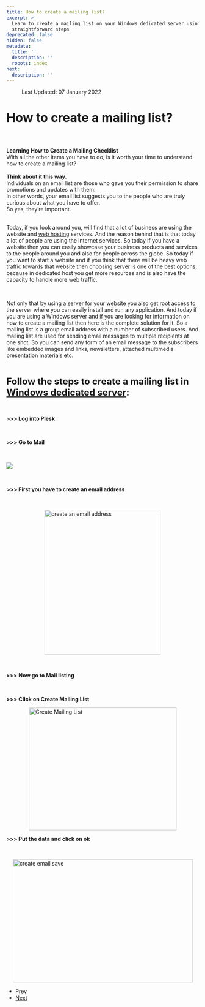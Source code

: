 ```yaml
---
title: How to create a mailing list?
excerpt: >-
  Learn to create a mailing list on your Windows dedicated server using
  straightforward steps
deprecated: false
hidden: false
metadata:
  title: ''
  description: ''
  robots: index
next:
  description: ''
---
```

<div class="page-header">
</div>
<dl class="article-info muted">
<dt class="article-info-term">
</dt>
<dd class="modified">
<span class="icon-calendar" aria-hidden="true"></span>
<time datetime="2022-01-07T04:49:28+00:00" itemprop="dateModified">
Last Updated: 07 January 2022 </time>
</dd>
</dl>
<div itemprop="articleBody">
<h1 dir="ltr"><strong><span style="font-size: xx-large;">How to create a mailing list?<br/><br/></span></strong></h1>
<strong>Learning How to Create a Mailing Checklist</strong> <br/>With all the other items you have to do, is it worth your time to understand how to create a mailing list? <br/><br/><strong>Think about it this way.</strong> <br/>Individuals on an email list are those who gave you their permission to share promotions and updates with them. <br/>In other words, your email list suggests you to the people who are truly curious about what you have to offer. <br/>So yes, they’re important.<br/><br/>
<p dir="ltr">Today, if you look around you, will find that a lot of business are using the website and <a href="https://hostingraja.in/" target="_blank" rel="noopener noreferrer">web hosting</a> services. And the reason behind that is that today a lot of people are using the internet services. So today if you have a website then you can easily showcase your business products and services to the people around you and also for people across the globe. So today if you want to start a website and if you think that there will be heavy web traffic towards that website then choosing server is one of the best options, because in dedicated host you get more resources and is also have the capacity to handle more web traffic.</p>
<br/>
<p dir="ltr">Not only that by using a server for your website you also get root access to the server where you can easily install and run any application. And today if you are using a Windows server and if you are looking for information on how to create a mailing list then here is the complete solution for it.  So a mailing list is a group email address with a number of subscribed users. And mailing list are used for sending email messages to multiple recipients at one shot. So you can send any form of an email message to the subscribers like embedded images and links, newsletters, attached multimedia presentation materials etc.</p>
<br/>
<p dir="ltr"><span style="font-size: x-large;"><strong>Follow the steps to create a mailing list in <a href="https://www.hostingraja.in/server/dedicated-servers/windows-dedicated-servers/" target="_blank" rel="noopener noreferrer">Windows dedicated server</a>: </strong></span></p>
<br/>
<p dir="ltr"><strong>&gt;&gt;&gt; Log into Plesk</strong></p>
<br/>
<p dir="ltr"><strong>&gt;&gt;&gt; Go to Mail</strong></p>
<br/>
<p dir="ltr"><img style="display: block; margin-left: auto; margin-right: auto;" src="https://image.hostingraja.in/images/articles/how-to-create-a-mailing-list-plesk-one.png" border="0" /></p>
<br/>
<p dir="ltr"><strong>&gt;&gt;&gt; First you have to create an email address </strong></p>
<br/>
<p dir="ltr"><img style="display: block; margin-left: auto; margin-right: auto;" src="https://image.hostingraja.in/images/articles/how-to-create-a-mailing-list-plesk-two.png" alt="create an email address" width="304" height="379" border="0" /></p>
<br/>
<p dir="ltr"><strong>&gt;&gt;&gt; Now go to Mail listing</strong></p>
<br/>
<p dir="ltr"><strong>&gt;&gt;&gt; Click on Create Mailing List</strong></p>
<p dir="ltr"><img style="display: block; margin-left: auto; margin-right: auto;" src="https://image.hostingraja.in/images/articles/how-to-create-a-mailing-list-plesk-three.png" alt="Create Mailing List" width="387" height="320" border="0" /></p>
<p dir="ltr"><strong>&gt;&gt;&gt; Put the data and click on ok</strong></p>
<br/>
<p dir="ltr"><img style="display: block; margin-left: auto; margin-right: auto;" src="https://image.hostingraja.in/images/articles/how-to-create-a-mailing-list-plesk-four.png" alt="create email save" width="471" height="322" border="0" /></p>
<div> </div> </div>
<ul class="pager pagenav">
<li class="previous">
<a class="hasTooltip" title="How to add a DKIM TXT record to the domain?" aria-label="Previous article: How to add a DKIM TXT record to the domain?" href="/docs/how-to-add-a-dkim-txt-record-to-the-domain" rel="prev">
<span class="icon-chevron-left" aria-hidden="true"></span> <span aria-hidden="true">Prev</span> </a>
</li>
<li class="next">
<a class="hasTooltip" title="Emails How Tos" aria-label="Next article: Emails How Tos" href="/docs/emails-how-tos" rel="next">
<span aria-hidden="true">Next</span> <span class="icon-chevron-right" aria-hidden="true"></span> </a>
</li>
</ul>
</div>
